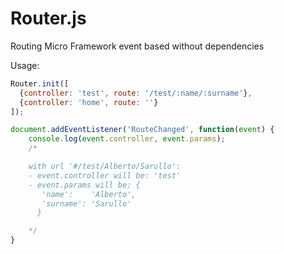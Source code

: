 Router.js
=========

Routing Micro Framework event based without dependencies

Usage:

```javascript
Router.init([
  {controller: 'test', route: '/test/:name/:surname'},
  {controller: 'home', route: ''}
]);

document.addEventListener('RouteChanged', function(event) {
	console.log(event.controller, event.params);
	/*

	with url '#/test/Alberto/Sarullo':
	- event.controller will be: 'test'
	- event.params will be: {
	   'name':    'Alberto', 
	   'surname': 'Sarullo'
	  }

	*/
}

```
